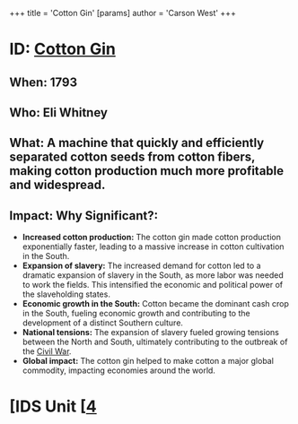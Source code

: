 +++
 title = 'Cotton Gin'
[params]
	author = 'Carson West'
+++
# ID: [Cotton Gin](./../cotton-gin/) 
## When: 1793 
## Who: Eli Whitney 
## What: A machine that quickly and efficiently separated cotton seeds from cotton fibers, making cotton production much more profitable and widespread.
## Impact: Why Significant?:
* **Increased cotton production:**  The cotton gin made cotton production exponentially faster, leading to a massive increase in cotton cultivation in the South. 
* **Expansion of slavery:**  The increased demand for cotton led to a dramatic expansion of slavery in the South, as more labor was needed to work the fields. This intensified the economic and political power of the slaveholding states.
* **Economic growth in the South:**  Cotton became the dominant cash crop in the South, fueling economic growth and contributing to the development of a distinct Southern culture. 
* **National tensions:** The expansion of slavery fueled growing tensions between the North and South, ultimately contributing to the outbreak of the [Civil War](./../civil-war/). 
* **Global impact:** The cotton gin helped to make cotton a major global commodity, impacting economies around the world. 

# [IDS Unit [[4](./../ids-unit-[[4/)